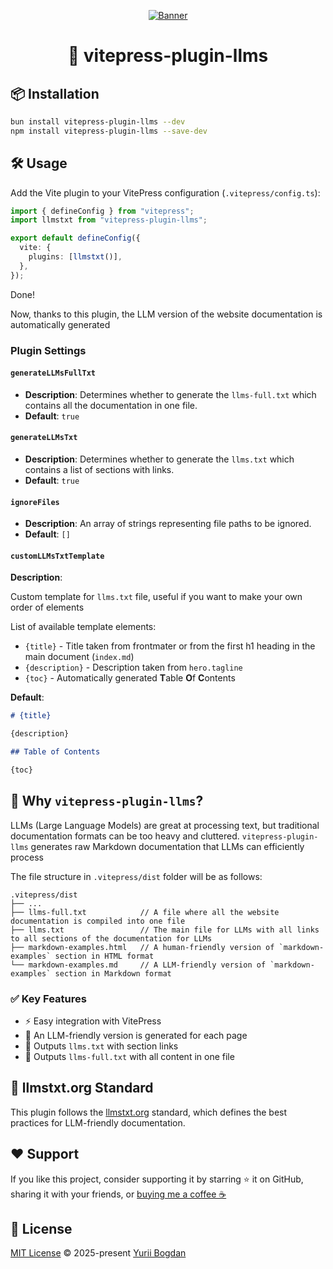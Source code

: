 <div align="center">

  [![Banner](https://raw.githubusercontent.com/okineadev/vitepress-plugin-llms/refs/heads/main/assets/banner.png)](https://npmjs.com/package/vitepress-plugin-llms)

# 📜 vitepress-plugin-llms

</div>

## 📦 Installation

```bash
bun install vitepress-plugin-llms --dev
npm install vitepress-plugin-llms --save-dev
```

## 🛠️ Usage

Add the Vite plugin to your VitePress configuration (`.vitepress/config.ts`):

```ts
import { defineConfig } from "vitepress";
import llmstxt from "vitepress-plugin-llms";

export default defineConfig({
  vite: {
    plugins: [llmstxt()],
  },
});
```

Done!

Now, thanks to this plugin, the LLM version of the website documentation is automatically generated

### Plugin Settings

#### `generateLLMsFullTxt`

- **Description**: Determines whether to generate the `llms-full.txt` which contains all the documentation in one file.
- **Default**: `true`

#### `generateLLMsTxt`

- **Description**: Determines whether to generate the `llms.txt` which contains a list of sections with links.
- **Default**: `true`

#### `ignoreFiles`

- **Description**: An array of strings representing file paths to be ignored.
- **Default**: `[]`

#### `customLLMsTxtTemplate`

**Description**:

Custom template for `llms.txt` file, useful if you want to make your own order of elements

List of available template elements:

- `{title}` - Title taken from frontmater or from the first h1 heading in the main document (`index.md`)
- `{description}` - Description taken from `hero.tagline`
- `{toc}` - Automatically generated **T**able **O**f **C**ontents

**Default**:

```markdown
# {title}

{description}

## Table of Contents

{toc}
```

## 🚀 Why `vitepress-plugin-llms`?

LLMs (Large Language Models) are great at processing text, but traditional documentation formats can be too heavy and cluttered. `vitepress-plugin-llms` generates raw Markdown documentation that LLMs can efficiently process

The file structure in `.vitepress/dist` folder will be as follows:

```plaintext
.vitepress/dist
├── ...
├── llms-full.txt            // A file where all the website documentation is compiled into one file
├── llms.txt                 // The main file for LLMs with all links to all sections of the documentation for LLMs
├── markdown-examples.html   // A human-friendly version of `markdown-examples` section in HTML format
└── markdown-examples.md     // A LLM-friendly version of `markdown-examples` section in Markdown format
```

### ✅ Key Features

- ⚡️ Easy integration with VitePress
- 🤖 An LLM-friendly version is generated for each page
- 📝 Outputs `llms.txt` with section links
- 📖 Outputs `llms-full.txt` with all content in one file

## 📖 llmstxt.org Standard

This plugin follows the [llmstxt.org](https://llmstxt.org/) standard, which defines the best practices for LLM-friendly documentation.

## ❤️ Support

If you like this project, consider supporting it by starring ⭐ it on GitHub, sharing it with your friends, or [buying me a coffee ☕](https://github.com/okineadev/vitepress-plugin-llms?sponsor=1)

## 📜 License

[MIT License](./LICENSE) © 2025-present [Yurii Bogdan](https://github.com/okineadev)
